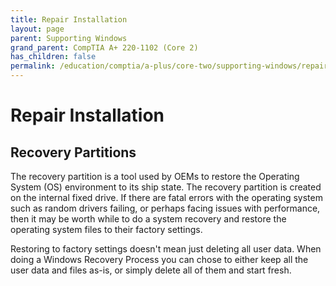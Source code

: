 ```yaml
---
title: Repair Installation
layout: page
parent: Supporting Windows
grand_parent: CompTIA A+ 220-1102 (Core 2)
has_children: false
permalink: /education/comptia/a-plus/core-two/supporting-windows/repair/
---
```


# Repair Installation

## Recovery Partitions

The recovery partition is a tool used by OEMs to restore the Operating System (OS) environment to its ship state. The recovery partition is created on the internal fixed drive. If there are fatal errors with the operating system such as random drivers failing, or perhaps facing issues with performance, then it may be worth while to do a system recovery and restore the operating system files to their factory settings.

Restoring to factory settings doesn't mean just deleting all user data. When doing a Windows Recovery Process you can chose to either keep all the user data and files as-is, or simply delete all of them and start fresh.
